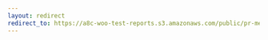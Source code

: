 ```yaml
---
layout: redirect
redirect_to: https://a8c-woo-test-reports.s3.amazonaws.com/public/pr-merge/43537/e2e/index.html
---
```

